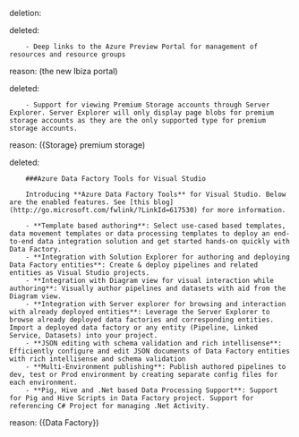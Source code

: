 deletion:

deleted:

		- Deep links to the Azure Preview Portal for management of resources and resource groups

reason: (the new Ibiza portal)

deleted:

		- Support for viewing Premium Storage accounts through Server Explorer. Server Explorer will only display page blobs for premium storage accounts as they are the only supported type for premium storage accounts.

reason: ({Storage} premium storage)

deleted:

		###Azure Data Factory Tools for Visual Studio 

		Introducing **Azure Data Factory Tools** for Visual Studio. Below are the enabled features. See [this blog](http://go.microsoft.com/fwlink/?LinkId=617530) for more information.

		- **Template based authoring**: Select use-cased based templates, data movement templates or data processing templates to deploy an end-to-end data integration solution and get started hands-on quickly with Data Factory. 
		- **Integration with Solution Explorer for authoring and deploying Data Factory entities**: Create & deploy pipelines and related entities as Visual Studio projects. 
		- **Integration with Diagram view for visual interaction while authoring**: Visually author pipelines and datasets with aid from the Diagram view. 
		- **Integration with Server explorer for browsing and interaction with already deployed entities**: Leverage the Server Explorer to browse already deployed data factories and corresponding entities. Import a deployed data factory or any entity (Pipeline, Linked Service, Datasets) into your project. 
		- **JSON editing with schema validation and rich intellisense**: Efficiently configure and edit JSON documents of Data Factory entities with rich intellisense and schema validation 
		- **Multi-Environment publishing**: Publish authored pipelines to dev, test or Prod environment by creating separate config files for each environment.
		- **Pig, Hive and .Net based Data Processing Support**: Support for Pig and Hive Scripts in Data Factory project. Support for referencing C# Project for managing .Net Activity.

reason: ({Data Factory})

